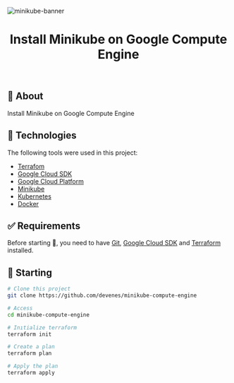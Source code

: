 ![minikube-banner](https://github.com/user-attachments/assets/9ce20aaf-0c56-41a4-9074-affcee457d72)


<h1 align="center">Install Minikube on Google Compute Engine</h1>
<br>

## :dart: About

Install Minikube on Google Compute Engine

## :rocket: Technologies

The following tools were used in this project:

- [Terrafom](https://www.terraform.io/)
- [Google Cloud SDK](https://cloud.google.com/sdk/docs/quickstarts)
- [Google Cloud Platform](https://cloud.google.com/)
- [Minikube](https://minikube.sigs.k8s.io/docs/)
- [Kubernetes](https://kubernetes.io/)
- [Docker](https://www.docker.com/)

## :white_check_mark: Requirements

Before starting :checkered_flag:, you need to have [Git](https://git-scm.com), [Google Cloud SDK](https://cloud.google.com/sdk/docs/quickstarts) and [Terraform](https://www.terraform.io/) installed.

## :checkered_flag: Starting

```bash
# Clone this project
git clone https://github.com/devenes/minikube-compute-engine

# Access
cd minikube-compute-engine

# Inıtialize terraform
terraform init

# Create a plan
terraform plan

# Apply the plan
terraform apply
```
